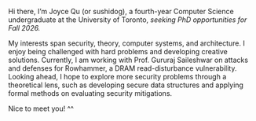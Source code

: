 Hi there, I’m Joyce Qu (or sushidog), a fourth-year Computer Science undergraduate at the University of Toronto, *seeking PhD opportunities for Fall 2026.*

My interests span security, theory, computer systems, and architecture. I enjoy being challenged with hard problems and developing creative solutions. 
Currently, I am working with Prof. Gururaj Saileshwar on attacks and defenses for Rowhammer, a DRAM read-disturbance vulnerability. 
Looking ahead, I hope to explore more security problems through a theoretical lens, such as developing secure data structures and applying formal methods on evaluating security mitigations.

Nice to meet you! ^^

<!--
**sushidoggg/sushidoggg** is a ✨ _special_ ✨ repository because its `README.md` (this file) appears on your GitHub profile.

Here are some ideas to get you started:

- 🔭 I’m currently working on ...
- 🌱 I’m currently learning ...
- 👯 I’m looking to collaborate on ...
- 🤔 I’m looking for help with ...
- 💬 Ask me about ...
- 📫 How to reach me: ...
- 😄 Pronouns: ...
- ⚡ Fun fact: ...
-->
